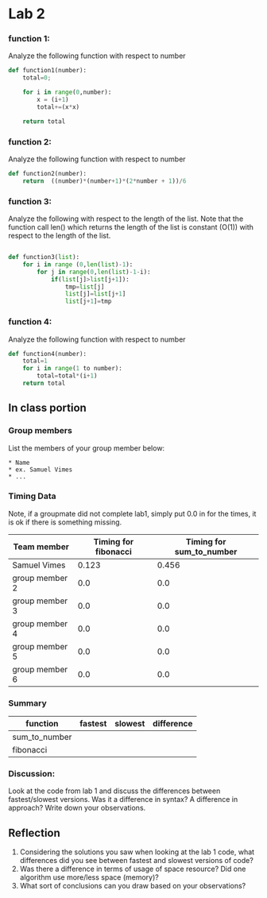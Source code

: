 # Lab 2


### function 1:

Analyze the following function with respect to number

```python
def function1(number):
	total=0;

	for i in range(0,number):
		x = (i+1)
		total+=(x*x)

	return total
```

### function 2:

Analyze the following function with respect to number

```python
def function2(number):
	return  ((number)*(number+1)*(2*number + 1))/6

```

### function 3:

Analyze the following with respect to the length of the list.  Note that the function call len() which returns the length of the list is constant (O(1)) with respect to the length of the list.
```python

def function3(list):
	for i in range (0,len(list)-1):
		for j in range(0,len(list)-1-i):
			if(list[j]>list[j+1]):
				tmp=list[j]
				list[j]=list[j+1]
				list[j+1]=tmp

```
### function 4:

Analyze the following function with respect to number

```python
def function4(number):
	total=1
	for i in range(1 to number):
		total=total*(i+1)
	return total
```


## In class portion


### Group members
List the members of your group member below:

	* Name 
	* ex. Samuel Vimes
	* ...

### Timing Data
Note, if a groupmate did not complete lab1, simply put 0.0 in for the times, it is ok if there is something missing.

| Team member | Timing for fibonacci | Timing for sum_to_number | 
|---|---|---|
| Samuel Vimes |  0.123 | 0.456 |
| group member 2 | 0.0 | 0.0 |
| group member 3 | 0.0 | 0.0 |
| group member 4 | 0.0 | 0.0 |
| group member 5 | 0.0 | 0.0 |
| group member 6 | 0.0 | 0.0 |

### Summary 

| function | fastest | slowest | difference
|---|---|---|---|
|sum_to_number |  |  |  |
|fibonacci |  |  |  |


### Discussion:

Look at the code from lab 1 and discuss the differences between fastest/slowest versions. Was it a difference in syntax? A difference in approach?  Write down your observations.


## Reflection

1. Considering the solutions you saw when looking at the lab 1 code, what differences did you see between fastest and slowest versions of code?
2. Was there a difference in terms of usage of space resource?  Did one algorithm use more/less space (memory)?  
3. What sort of conclusions can you draw based on your observations?



